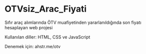 # OTVsiz_Arac_Fiyati
Sıfır araç alımlarında ÖTV muafiyetinden yararlanıldığında son fiyatı hesaplayan web projesi

Kullanılan diller: HTML, CSS ve JavaScript

Denemek için: ahstr.me/otv

